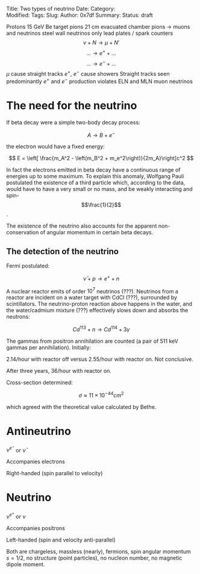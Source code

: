 Title: Two types of neutrino
Date: 
Category:  
Modified: 
Tags: 
Slug: 
Author: 0x7df
Summary: 
Status: draft

Protons
15 GeV
Be target
pions
21 cm evacuated chamber
pions -> muons and neutrinos
steel wall
neutrinos only
lead plates / spark counters
$$ \nu + N \rightarrow \mu + N' $$
$$ ... \rightarrow e^+ + ... $$
$$ ... \rightarrow e^- + ... $$
$\mu$ cause straight tracks
$e^+$, $e^-$ cause showers
Straight tracks seen predominantly $e^+$ and $e^-$ production violates ELN and
MLN muon neutrinos


# The need for the neutrino

If beta decay were a simple two-body decay process:

$$ A \rightarrow B + e^- $$

the electron would have a fixed energy:

$$ E = \left[ \frac{m_A^2 - \left(m_B^2 + m_e^2\right)}{2m_A}\right]c^2 $$

In fact the electrons emitted in beta decay have a continuous range of energies
up to some maximum. To explain this anomaly, Wolfgang Pauli postulated the
existence of a third particle which, according to the data, would have to have
a very small or no mass, and be weakly interacting and spin-$$\frac{1}{2}$$. 

The existence of the neutrino also accounts for the apparent non-conservation
of angular momentum in certain beta decays.

## The detection of the neutrino

Fermi postulated:

$$ \bar\nu + p \rightarrow e^+ + n $$

A nuclear reactor emits of order $10^7$ neutrinos (???). Neutrinos from a
reactor are incident on a water target with CdCl (???), surrounded by
scintillators. The neutrino-proton reaction above happens in the water, and the
water/cadmium mixture (???) effectively slows down and absorbs the neutrons:

$$ Cd^{113} + n \rightarrow Cd^{114} + 3\gamma $$

The gammas from positron annihilation are counted (a pair of 511 keV gammas per
annihilation). Initially:

2.14/hour with reactor off versus 2.55/hour with reactor on. Not conclusive.

After three years, 36/hour with reactor on.

Cross-section determined:

$$ \sigma \approx 11 \times 10^{-44} cm^2 $$

which agreed with the theoretical value calculated by Bethe.

# Antineutrino

$\nu^{e^-}$ or $\bar\nu$

Accompanies electrons

Right-handed (spin parallel to velocity)

# Neutrino

$\nu^{e^+}$ or $\nu$

Accompanies positrons

Left-handed (spin and velocity anti-parallel)

Both are chargeless, massless (nearly), fermions, spin angular momentum $s =
1/2$, no structure (point particles), no nucleon number, no magnetic dipole
moment.

